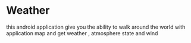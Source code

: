 # Weather
this android application give you the ability to walk around the world with application map and get weather , atmosphere state and wind

